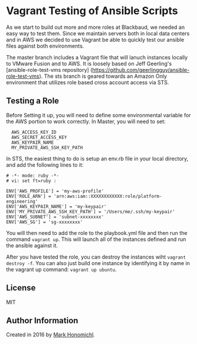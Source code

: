 # Vagrant Testing of Ansible Scripts
As we start to build out more and more roles at Blackbaud, we needed an easy way to test them.  Since we maintain servers both in local data centers and in AWS we decided to use Vagrant be able to quickly test our ansible files against both environments.

The master branch includes a Vagrant file that will lanuch instances locally to VMware Fusion and to AWS.  It is loosely based on Jeff Geerling's [ansible-role-test-vms repository] (https://github.com/geerlingguy/ansible-role-test-vms).  The sts branch is geared towards an Amazon Only environment that utilizes role based cross account access via STS.

## Testing a Role
Before Setting it up, you will need to define some environmental variable for the AWS portion to work correctly.  In Master, you will need to set:

      AWS_ACCESS_KEY_ID
      AWS_SECRET_ACCESS_KEY
      AWS_KEYPAIR_NAME
      MY_PRIVATE_AWS_SSH_KEY_PATH
      
In STS, the easiest thing to do is setup an env.rb file in your local directory, and add the following lines to it:

    # -*- mode: ruby -*-
    # vi: set ft=ruby :
    
    ENV['AWS_PROFILE'] = 'my-aws-profile'
    ENV['ROLE_ARN'] = 'arn:aws:iam::XXXXXXXXXXXX:role/platform-engineering'
    ENV['AWS_KEYPAIR_NAME'] = 'my-keypair'
    ENV['MY_PRIVATE_AWS_SSH_KEY_PATH'] = '/Users/me/.ssh/my-keypair'
    ENV['AWS_SUBNET'] = 'subnet-xxxxxxxx'
    ENV['AWS_SG'] = 'sg-xxxxxxxx'
    
You will then need to add the role to the playbook.yml file and then run the command `vagrant up`.  This will launch all of the instances defined and run the ansible against it.  

After you have tested the role, you can destroy the instances wiht `vagrant destroy -f`.  You can also just build one instance by identifying it by name in the vagrant up command: `vagrant up ubuntu`.

## License

MIT

## Author Information

Created in 2016 by [Mark Honomichl](http://marsdominion.com/).